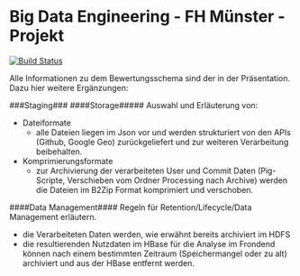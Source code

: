 # Big Data Engineering - FH Münster - Projekt

[![Build Status](https://travis-ci.com/kutzilla/bde-project.svg?token=sVFsn6MbRsFLvenMx9sG&branch=master)](https://travis-ci.com/kutzilla/bde-project)


Alle Informationen zu dem Bewertungsschema sind der in der Präsentation.
Dazu hier weitere Ergänzungen:

###Staging###
####Storage#####
Auswahl und Erläuterung von:
- Dateiformate
	- alle Dateien liegen im Json vor und werden strukturiert von den APIs (Github, Google Geo) zurückgeliefert und zur weiteren Verarbeitung beibehalten.
- Komprimierungsformate
	- zur Archivierung der verarbeiteten User und Commit Daten (Pig-Scripte, Verschieben vom Ordner Processing nach Archive) werden die Dateien im B2Zip Format komprimiert und verschoben.


####Data Management####
Regeln für Retention/Lifecycle/Data Management erläutern.
- die Verarbeiteten Daten werden, wie erwähnt bereits archiviert im HDFS
- die resultierenden Nutzdaten im HBase für die Analyse im Frondend können nach einem bestimmten Zeitraum (Speichermangel oder zu alt) archiviert und aus der HBase entfernt werden.

